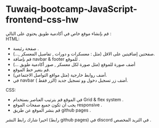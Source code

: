 # Tuwaiq-bootcamp-JavaScript-frontend-css-hw

قم بإنشاء موقع خاص في أكادمية طويق يحتوي على التالي :   
HTML:

* صفحة رئيسة .
* صفحتين إضافيتين على الاقل (مثل : معسكرات و دورات , تفاصيل المعسكر ,...).
* قم بإضافة navbar & footer للموقع .
* أضف صورة للموقع (مثل صورة لكل معسكر , صور أكادمية طويق ...)
* قم بتغير خط الموقع.
* أضف روابط خارجية (مثل مواقع التواصل الاجتماعي).
* في navbar أضف زر تسجيل دخول وو تسجيل جديد (الزر فقط ). 
   
CSS:   
* في الموقع قم بترتيب العناصر بستخدام  Grid & flex system .
* يجب ان تكون جميع صفحات الموقع responsive .
* قم بنشر الموقع عن طريق github pages .

اخيرا شارك رابط النشر (رابط github pages) في discord  في الثريد المخصص .
